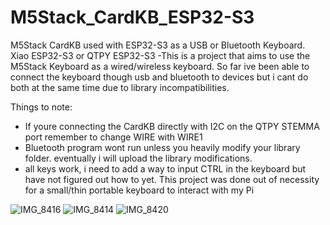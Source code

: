 # M5Stack_CardKB_ESP32-S3
M5Stack CardKB used with ESP32-S3 as a USB or Bluetooth Keyboard. Xiao ESP32-S3 or QTPY ESP32-S3
-This is a project that aims to use the M5Stack Keyboard as a wired/wireless keyboard. So far ive been able to connect the keyboard though usb and bluetooth to devices but i cant do both at the same time due to library incompatibilities.

Things to note:
- If youre connecting the CardKB directly with I2C on the QTPY STEMMA port remember to change WIRE with WIRE1
- Bluetooth program wont run unless you heavily modify your library folder. eventually i will upload the library modifications.
- all keys work, i need to add a way to input CTRL in the keyboard but have not figured out how to yet. 
This project was done out of necessity for a small/thin portable keyboard to interact with my Pi

![IMG_8416](https://github.com/user-attachments/assets/289f7913-a9fc-486d-bf1b-debdabb3f4c5)
![IMG_8414](https://github.com/user-attachments/assets/165ebaf3-08c9-4b40-aa64-06ac540f2bc7)
![IMG_8420](https://github.com/user-attachments/assets/28b73ea8-118a-4fd1-8a1b-0cd1b061b99d)
